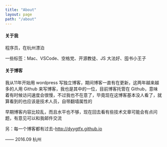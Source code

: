 ```yaml
---
title: "About"
layout: page
path: "/about"
---
```



#### 关于我

程序员，在杭州漂泊

一些标签：Mac、VSCode、空格党、开源教徒、JS 大法好、囤书小王子

#### 关于博客

我从11年开始用 wordpress 写独立博客，期间博客一直有在更新，这两年越来越多的人用 Github 来写博客，我也是其中的一位，目前博客托管在 Github，意味着有时候访问速度会很慢，不过我也不在意了，毕竟现在这博客基本没人看了，就算看到的也应该是技术人员，自带翻墙属性的


早期博客内容比较乱，而且水平也不够，现在回去看有些技术文章可能会有点问题，有意见可以和我邮件交流

另：每一个博客都有过去-http://dyygtfx.github.io



—— 2016.09 杭州